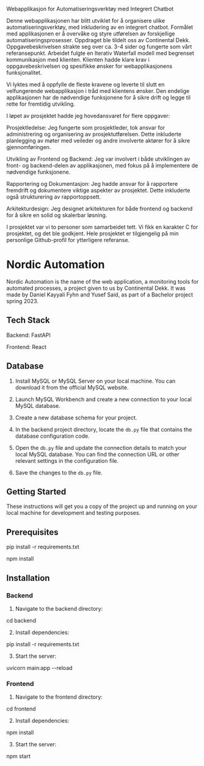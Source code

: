 Webapplikasjon for Automatiseringsverktøy med Integrert Chatbot

Denne webapplikasjonen har blitt utviklet for å organisere ulike automatiseringsverktøy, med inkludering av en integrert chatbot. Formålet med applikasjonen er å overvåke og styre utførelsen av forskjellige automatiseringsprosesser. Oppdraget ble tildelt oss av Continental Dekk. Oppgavebeskrivelsen strakte seg over ca. 3-4 sider og fungerte som vårt referansepunkt. Arbeidet fulgte en Iterativ Waterfall modell med begrenset kommunikasjon med klienten. Klienten hadde klare krav i oppgavebeskrivelsen og spesifikke ønsker for webapplikasjonens funksjonalitet.

Vi lyktes med å oppfylle de fleste kravene og leverte til slutt en velfungerende webapplikasjon i tråd med klientens ønsker. Den endelige applikasjonen har de nødvendige funksjonene for å sikre drift og legge til rette for fremtidig utvikling.

I løpet av prosjektet hadde jeg hovedansvaret for flere oppgaver:

Prosjektledelse: Jeg fungerte som prosjektleder, tok ansvar for administrering og organisering av prosjektutførelsen. Dette inkluderte planlegging av møter med veileder og andre involverte aktører for å sikre gjennomføringen.

Utvikling av Frontend og Backend: Jeg var involvert i både utviklingen av front- og backend-delen av applikasjonen, med fokus på å implementere de nødvendige funksjonene.

Rapportering og Dokumentasjon: Jeg hadde ansvar for å rapportere fremdrift og dokumentere viktige aspekter av prosjektet. Dette inkluderte også strukturering av rapportoppsett.

Arkitekturdesign: Jeg designet arkitekturen for både frontend og backend for å sikre en solid og skalerbar løsning.

I prosjektet var vi to personer som samarbeidet tett. Vi fikk en karakter C for prosjektet, og det ble godkjent. Hele prosjektet er tilgjengelig på min personlige Github-profil for ytterligere referanse.



# Nordic Automation

Nordic Automation is the name of the web application, a monitoring tools for automated processes, a project given to us by Continental Dekk. It was made by Daniel Kayyali Fyhn and Yusef Said, as part of a Bachelor project spring 2023.

## Tech Stack

Backend: FastAPI

Frontend: React


## Database

1. Install MySQL or MySQL Server on your local machine. You can download it from the official MySQL website.

2. Launch MySQL Workbench and create a new connection to your local MySQL database.

3. Create a new database schema for your project.

4. In the backend project directory, locate the `db.py` file that contains the database configuration code.

5. Open the `db.py` file and update the connection details to match your local MySQL database. You can find the connection URL or other relevant settings in the configuration file.

6. Save the changes to the `db.py` file.

## Getting Started

These instructions will get you a copy of the project up and running on your local machine for development and testing purposes.

## Prerequisites

pip install -r requirements.txt

npm install

## Installation

### Backend

1. Navigate to the backend directory:

cd backend


2. Install dependencies:

pip install -r requirements.txt


3. Start the server:

uvicorn main:app --reload





### Frontend

1. Navigate to the frontend directory:

cd frontend


2. Install dependencies:

npm install


3. Start the server:

npm start


